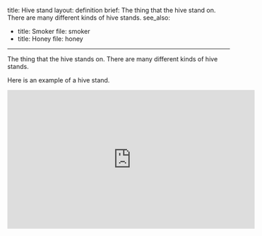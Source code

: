 title: Hive stand
layout: definition
brief: The thing that the hive stand on.  There are many different kinds of hive stands.
see_also:
  - title: Smoker
    file: smoker
  - title: Honey
    file: honey
---
The thing that the hive stands on.  There are many different kinds of hive stands.

Here is an example of a hive stand.

<iframe width="560" height="315" src="https://www.youtube.com/embed/nSyFbUZkHmo?clip=Ugkx_WW-d8XyPzZRJvna5NASLV4cjYYo3zuu&amp;clipt=EJb-Ahi33AM" title="YouTube video player" frameborder="0" allow="accelerometer; autoplay; clipboard-write; encrypted-media; gyroscope; picture-in-picture" allowfullscreen></iframe>
